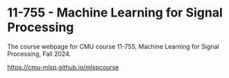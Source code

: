 # 11-755 - Machine Learning for Signal Processing

The course webpage for CMU course 11-755, Machine Learning for Signal Processing, Fall 2024.

https://cmu-mlsp.github.io/mlspcourse

